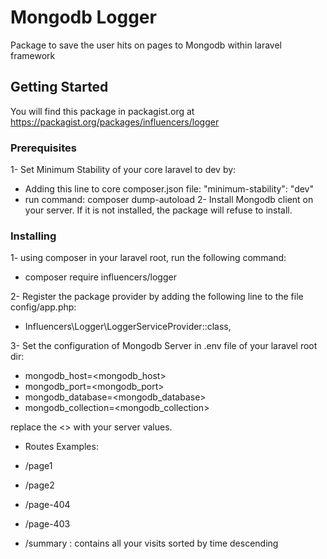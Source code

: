 # Mongodb Logger

Package to save the user hits on pages to Mongodb within laravel framework

## Getting Started

You will find this package in packagist.org at https://packagist.org/packages/influencers/logger 

### Prerequisites

1- Set Minimum Stability of your core laravel to dev by:
- Adding this line to core composer.json file: "minimum-stability": "dev"
- run command: composer dump-autoload
2- Install Mongodb client on your server. If it is not installed, the package will refuse to install.

### Installing

1- using composer in your laravel root, run the following command:
- composer require influencers/logger

2- Register the package provider by adding the following line to the file config/app.php:

- Influencers\Logger\LoggerServiceProvider::class,

3- Set the configuration of Mongodb Server in .env file of your laravel root dir:
- mongodb_host=<mongodb_host>
- mongodb_port=<mongodb_port>
- mongodb_database=<mongodb_database>
- mongodb_collection=<mongodb_collection>

replace the <> with your server values.

- Routes Examples:

- /page1
- /page2
- /page-404
- /page-403
- /summary : contains all your visits sorted by time descending
